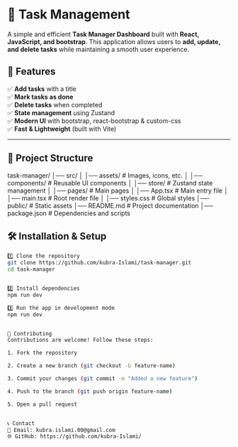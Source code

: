 # 📌 Task Management

A simple and efficient **Task Manager Dashboard** built with **React, JavaScript, and bootstrap**. This application allows users to **add, update, and delete tasks** while maintaining a smooth user experience.

## 🚀 Features

✅ **Add tasks** with a title  
✅ **Mark tasks as done**  
✅ **Delete tasks** when completed  
✅ **State management** using Zustand  
✅ **Modern UI** with bootstrap, react-bootstrap & custom-css  
✅ **Fast & Lightweight** (built with Vite)

---

## 📂 Project Structure

task-manager/ │── src/ │ │── assets/ # Images, icons, etc. │ │── components/ # Reusable UI components │ │── store/ # Zustand state management │ │── pages/ # Main pages │ │── App.tsx # Main entry file │ │── main.tsx # Root render file │ │── styles.css # Global styles │── public/ # Static assets │── README.md # Project documentation │── package.json # Dependencies and scripts


## 🛠 Installation & Setup


```sh
1️⃣ Clone the repository
git clone https://github.com/kubra-Islami/task-manager.git
cd task-manager


2️⃣ Install dependencies
npm run dev

3️⃣ Run the app in development mode
npm run dev


👥 Contributing
Contributions are welcome! Follow these steps:

1. Fork the repository

2. Create a new branch (git checkout -b feature-name)

3. Commit your changes (git commit -m "Added a new feature")

4. Push to the branch (git push origin feature-name)

5. Open a pull request


📞 Contact
📧 Email: kubra.islami.00@gmail.com
🌐 GitHub: https://github.com/kubra-Islami/
